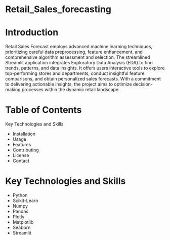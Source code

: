 # Retail_Sales_forecasting
 
# Introduction

Retail Sales Forecast employs advanced machine learning techniques, prioritizing careful data preprocessing, feature enhancement, and comprehensive algorithm assessment and selection. The streamlined Streamlit application integrates Exploratory Data Analysis (EDA) to find trends, patterns, and data insights. It offers users interactive tools to explore top-performing stores and departments, conduct insightful feature comparisons, and obtain personalized sales forecasts. With a commitment to delivering actionable insights, the project aims to optimize decision-making processes within the dynamic retail landscape.


# Table of Contents

Key Technologies and Skills

- Installation
- Usage
- Features
- Contributing
- License
- Contact

# Key Technologies and Skills

- Python
- Scikit-Learn
- Numpy
- Pandas
- Plotly
- Matplotlib
- Seaborn
- Streamlit
